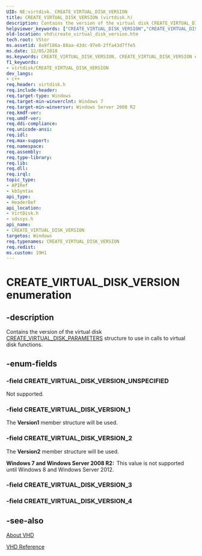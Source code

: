 ```yaml
---
UID: NE:virtdisk._CREATE_VIRTUAL_DISK_VERSION
title: CREATE_VIRTUAL_DISK_VERSION (virtdisk.h)
description: Contains the version of the virtual disk CREATE_VIRTUAL_DISK_PARAMETERS structure to use in calls to virtual disk functions.helpviewer_keywords: ["CREATE_VIRTUAL_DISK_VERSION","CREATE_VIRTUAL_DISK_VERSION enumeration [VHD]","CREATE_VIRTUAL_DISK_VERSION_1","CREATE_VIRTUAL_DISK_VERSION_2","CREATE_VIRTUAL_DISK_VERSION_UNSPECIFIED","vdssys/CREATE_VIRTUAL_DISK_VERSION","vdssys/CREATE_VIRTUAL_DISK_VERSION_1","vdssys/CREATE_VIRTUAL_DISK_VERSION_2","vdssys/CREATE_VIRTUAL_DISK_VERSION_UNSPECIFIED","vhd.create_virtual_disk_version","virtdisk/CREATE_VIRTUAL_DISK_VERSION","virtdisk/CREATE_VIRTUAL_DISK_VERSION_1","virtdisk/CREATE_VIRTUAL_DISK_VERSION_2","virtdisk/CREATE_VIRTUAL_DISK_VERSION_UNSPECIFIED"]
old-location: vhd\create_virtual_disk_version.htm
tech.root: VStor
ms.assetid: 8a9f186a-88aa-43dc-97e0-2ffa43d7ffe5
ms.date: 12/05/2018
ms.keywords: CREATE_VIRTUAL_DISK_VERSION, CREATE_VIRTUAL_DISK_VERSION enumeration [VHD], CREATE_VIRTUAL_DISK_VERSION_1, CREATE_VIRTUAL_DISK_VERSION_2, CREATE_VIRTUAL_DISK_VERSION_UNSPECIFIED, vdssys/CREATE_VIRTUAL_DISK_VERSION, vdssys/CREATE_VIRTUAL_DISK_VERSION_1, vdssys/CREATE_VIRTUAL_DISK_VERSION_2, vdssys/CREATE_VIRTUAL_DISK_VERSION_UNSPECIFIED, vhd.create_virtual_disk_version, virtdisk/CREATE_VIRTUAL_DISK_VERSION, virtdisk/CREATE_VIRTUAL_DISK_VERSION_1, virtdisk/CREATE_VIRTUAL_DISK_VERSION_2, virtdisk/CREATE_VIRTUAL_DISK_VERSION_UNSPECIFIED
f1_keywords:
- virtdisk/CREATE_VIRTUAL_DISK_VERSION
dev_langs:
- c++
req.header: virtdisk.h
req.include-header: 
req.target-type: Windows
req.target-min-winverclnt: Windows 7
req.target-min-winversvr: Windows Server 2008 R2
req.kmdf-ver: 
req.umdf-ver: 
req.ddi-compliance: 
req.unicode-ansi: 
req.idl: 
req.max-support: 
req.namespace: 
req.assembly: 
req.type-library: 
req.lib: 
req.dll: 
req.irql: 
topic_type:
- APIRef
- kbSyntax
api_type:
- HeaderDef
api_location:
- VirtDisk.h
- vdssys.h
api_name:
- CREATE_VIRTUAL_DISK_VERSION
targetos: Windows
req.typenames: CREATE_VIRTUAL_DISK_VERSION
req.redist: 
ms.custom: 19H1
---
```


# CREATE_VIRTUAL_DISK_VERSION enumeration


## -description


Contains the version of the virtual disk 
    <a href="https://docs.microsoft.com/windows/win32/api/virtdisk/ns-virtdisk-create_virtual_disk_parameters">CREATE_VIRTUAL_DISK_PARAMETERS</a> 
    structure to use in calls to virtual disk functions.


## -enum-fields




### -field CREATE_VIRTUAL_DISK_VERSION_UNSPECIFIED

Not supported.


### -field CREATE_VIRTUAL_DISK_VERSION_1

The <b>Version1</b> member structure will be used.


### -field CREATE_VIRTUAL_DISK_VERSION_2

The <b>Version2</b> member structure will be used.

<b>Windows 7 and Windows Server 2008 R2:  </b>This value is not supported until Windows 8 and Windows Server 2012.


### -field CREATE_VIRTUAL_DISK_VERSION_3


### -field CREATE_VIRTUAL_DISK_VERSION_4




## -see-also




<a href="https://docs.microsoft.com/previous-versions/windows/desktop/legacy/dd323654(v=vs.85)">About VHD</a>



<a href="https://docs.microsoft.com/previous-versions/windows/desktop/legacy/dd323700(v=vs.85)">VHD Reference</a>
 

 


